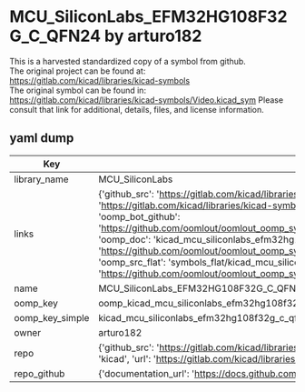 # MCU_SiliconLabs_EFM32HG108F32G_C_QFN24 by arturo182  
This is a harvested standardized copy of a symbol from github.  
The original project can be found at:  
https://gitlab.com/kicad/libraries/kicad-symbols  
The original symbol can be found in:
https://gitlab.com/kicad/libraries/kicad-symbols/Video.kicad_sym
Please consult that link for additional, details, files, and license information.  
## yaml dump  
| Key | Value |  
| --- | --- |  
| library_name | MCU_SiliconLabs |  
| links | {'github_src': 'https://gitlab.com/kicad/libraries/kicad-symbols/Video.kicad_sym', 'github_src_repo': 'https://gitlab.com/kicad/libraries/kicad-symbols', 'oomp_bot': 'kicad_mcu_siliconlabs_efm32hg108f32g_c_qfn24/working', 'oomp_bot_github': 'https://github.com/oomlout/oomlout_oomp_symbol_bot/tree/main/kicad_mcu_siliconlabs_efm32hg108f32g_c_qfn24/working', 'oomp_doc': 'kicad_mcu_siliconlabs_efm32hg108f32g_c_qfn24/working', 'oomp_doc_github': 'https://github.com/oomlout/oomlout_oomp_symbol_doc/tree/main/kicad_mcu_siliconlabs_efm32hg108f32g_c_qfn24/working', 'oomp_src_flat': 'symbols_flat/kicad_mcu_siliconlabs_efm32hg108f32g_c_qfn24/working', 'oomp_src_flat_github': 'https://github.com/oomlout/oomlout_oomp_symbol_src/tree/main/kicad_mcu_siliconlabs_efm32hg108f32g_c_qfn24/working'} |  
| name | MCU_SiliconLabs_EFM32HG108F32G_C_QFN24 |  
| oomp_key | oomp_kicad_mcu_siliconlabs_efm32hg108f32g_c_qfn24 |  
| oomp_key_simple | kicad_mcu_siliconlabs_efm32hg108f32g_c_qfn24 |  
| owner | arturo182 |  
| repo | {'github_src': 'https://gitlab.com/kicad/libraries/kicad-symbols/Video.kicad_sym', 'name': 'libraries/kicad-symbols', 'owner': 'kicad', 'url': 'https://gitlab.com/kicad/libraries/kicad-symbols'} |  
| repo_github | {'documentation_url': 'https://docs.github.com/rest/repos/repos#get-a-repository', 'message': 'Not Found'} |  

